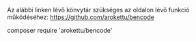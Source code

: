 Az alábbi linken lévő könvytár szükséges az oldalon lévő funkció működéséhez: https://github.com/arokettu/bencode

composer require 'arokettu/bencode'
